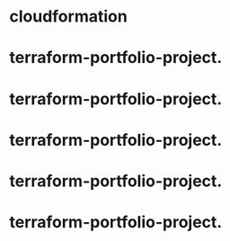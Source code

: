 # cloudformation
# terraform-portfolio-project.
# terraform-portfolio-project.
# terraform-portfolio-project.
# terraform-portfolio-project.
# terraform-portfolio-project.
